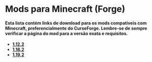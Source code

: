 # Mods para Minecraft (Forge)

#### Esta lista contém links de download para os mods compatíveis com Minecraft, preferencialmente do CurseForge. Lembre-se de sempre verificar a página do mod para a versão exata e requisitos.

- [**1.12.2**](https://github.com/Erick-Valente-Sprogis/Notepad/blob/main/Minecraft/Mods/DownloadList/1.12.2.md)
- [**1.18.2**](https://github.com/Erick-Valente-Sprogis/Notepad/blob/main/Minecraft/Mods/DownloadList/1.18.2.md)
- [**1.19.2**](https://github.com/Erick-Valente-Sprogis/Notepad/blob/main/Minecraft/Mods/DownloadList/1.19.2.md)
